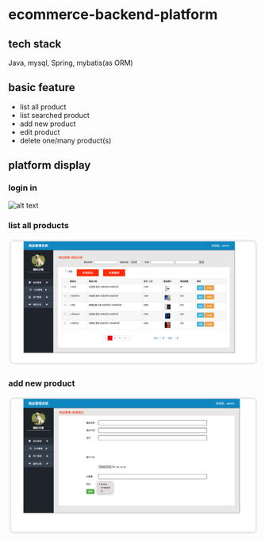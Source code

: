 # ecommerce-backend-platform

## tech stack
 Java, mysql, Spring, mybatis(as ORM)
 
## basic feature

- list all product
- list searched product
- add new product
- edit product
- delete one/many product(s)

## platform display

### login in

![alt text](https://github.com/Wendy-B-Hub/ecommerce-backend-platform/blob/main/home.jpg)


### list all products

![alt text](https://github.com/Wendy-B-Hub/ecommerce-backend-platform/blob/main/productList.jpg)


### add new product

![alt text](https://github.com/Wendy-B-Hub/ecommerce-backend-platform/blob/main/addNewProduct.jpg)
